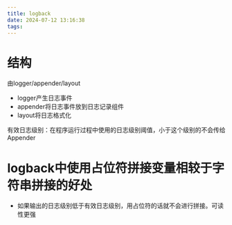 ```yaml
---
title: logback
date: 2024-07-12 13:16:38
tags:
---
```


# 结构

由logger/appender/layout

- logger产生日志事件
- appender将日志事件放到日志记录组件
- layout将日志格式化

有效日志级别：在程序运行过程中使用的日志级别阈值，小于这个级别的不会传给Appender

# logback中使用占位符拼接变量相较于字符串拼接的好处

- 如果输出的日志级别低于有效日志级别，用占位符的话就不会进行拼接。可读性更强
